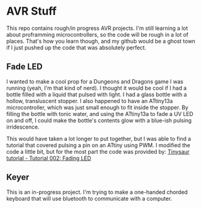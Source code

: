 # AVR Stuff
This repo contains rough/in progress AVR projects.
I'm still learning a lot about proframming microcontrollers, so the code will be rough in a lot of places. That's how you learn though, and my github would be a ghost town if I just pushed up the code that was absolutely perfect. 

## Fade LED
I wanted to make a cool prop for a Dungeons and Dragons game I was running (yeah, I'm that kind of nerd). I thought it would be cool if I had a bottle filled with a liquid that pulsed with light. I had a glass bottle with a hollow, transluscent stopper. I also happened to have an ATtiny13a microcontroller, which was just small enough to fit inside the stopper. By filling the bottle with tonic water, and using the ATtiny13a to fade a UV LED on and off, I could make the bottle's contents glow with a blue-ish pulsing irridescence. 

This would have taken a lot longer to put together, but I was able to find a tutorial that covered pulsing a pin on an ATtiny using PWM. I modified the code a little bit, but for the most part the code was provided by:
[Tinysaur tutorial - Tutorial 002: Fading LED](https://tinusaur.org/tutorials/tutorial-002-fading-led-x1/)

## Keyer
This is an in-progress project. I'm trying to make a one-handed chorded keyboard that will use bluetooth to communicate with a computer. 

